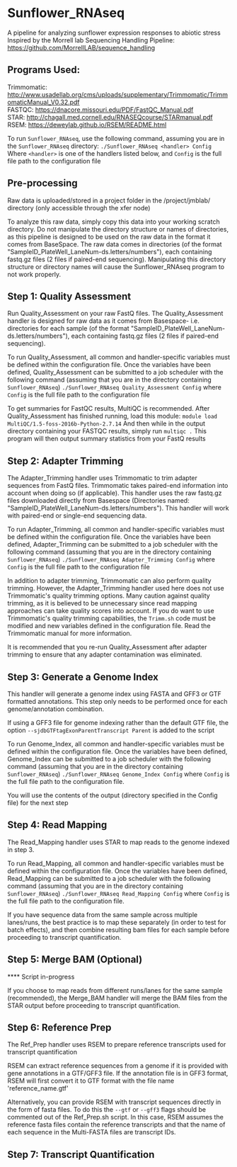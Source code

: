 # Sunflower_RNAseq
A pipeline for analyzing sunflower expression responses to abiotic stress
Inspired by the Morrell lab Sequencing Handling Pipeline: https://github.com/MorrellLAB/sequence_handling

## Programs Used:  
Trimmomatic: http://www.usadellab.org/cms/uploads/supplementary/Trimmomatic/TrimmomaticManual_V0.32.pdf  
FASTQC: https://dnacore.missouri.edu/PDF/FastQC_Manual.pdf  
STAR: http://chagall.med.cornell.edu/RNASEQcourse/STARmanual.pdf  
RSEM: https://deweylab.github.io/RSEM/README.html

To run `Sunflower_RNAseq`, use the following command, assuming you are in the `Sunflower_RNAseq` directory:
`./Sunflower_RNAseq <handler> Config`
Where `<handler>` is one of the handlers listed below, and `Config` is the full file path to the configuration file

## Pre-processing
Raw data is uploaded/stored in a project folder in the /project/jmblab/ directory
(only accessible through the xfer node)

To analyze this raw data, simply copy this data into your working scratch directory. Do not manipulate the directory structure or names of directories, as this pipeline is designed to be used on the raw data in the format it comes from BaseSpace. 
The raw data comes in directories (of the format "SampleID_PlateWell_LaneNum-ds.letters/numbers"), each containing fastq.gz files (2 files if paired-end sequencing). Manipulating this directory structure or directory names will cause the Sunflower_RNAseq program to not work properly.


## Step 1: Quality Assessment
Run Quality_Assessment on your raw FastQ files. The Quality_Assessment handler is designed for raw data as it comes from Basespace- i.e. directories for each sample (of the format "SampleID_PlateWell_LaneNum-ds.letters/numbers"), each containing fastq.gz files (2 files if paired-end sequencing).

To run Quality_Assessment, all common and handler-specific variables must be defined within the configuration file. Once the variables have been defined, Quality_Assessment can be submitted to a job scheduler with the following command (assuming that you are in the directory containing `Sunflower_RNAseq`)
`./Sunflower_RNAseq Quality_Assessment Config`
where `Config` is the full file path to the configuration file

To get summaries for FastQC results, MultiQC is recommended. After Quality_Assessment has finished running, load this module:
`module load MultiQC/1.5-foss-2016b-Python-2.7.14`
And then while in the output directory containing your FASTQC results, simply run
`multiqc .`
This program will then output summary statistics from your FastQ results

## Step 2: Adapter Trimming
The Adapter_Trimming handler uses Trimmomatic to trim adapter sequences from FastQ files. Trimmomatic takes paired-end information into account when doing so (if applicable). This handler uses the raw fastq.gz files downloaded directly from Basespace (Directories named: "SampleID_PlateWell_LaneNum-ds.letters/numbers"). This handler will work with paired-end or single-end sequencing data.

To run Adapter_Trimming, all common and handler-specific variables must be defined within the configuration file. Once the variables have been defined, Adapter_Trimming can be submitted to a job scheduler with the following command (assuming that you are in the directory containing `Sunflower_RNAseq`)
`./Sunflower_RNAseq Adapter_Trimming Config`
where `Config` is the full file path to the configuration file

In addition to adapter trimming, Trimmomatic can also perform quality trimming. However, the Adapter_Trimming handler used here does not use Trimmomatic's quality trimming options. Many caution against quality trimming, as it is believed to be unnecessary since read mapping approaches can take quality scores into account. If you do want to use Trimmomatic's quality trimming capabilities, the `Trimm.sh` code must be modified and new variables defined in the configuration file. Read the Trimmomatic manual for more information.

It is recommended that you re-run Quality_Assessment after adapter trimming to ensure that any adapter contamination was eliminated.

## Step 3: Generate a Genome Index

This handler will generate a genome index using FASTA and GFF3 or GTF formatted annotations. This step only needs to be performed once for each genome/annotation combination.

If using a GFF3 file for genome indexing rather than the default GTF file, the option `--sjdbGTFtagExonParentTranscript Parent` is added to the script 

To run Genome_Index, all common and handler-specific variables must be defined within the configuration file. Once the variables have been defined, Genome_Index can be submitted to a job scheduler with the following command (assuming that you are in the directory containing `Sunflower_RNAseq`)
`./Sunflower_RNAseq Genome_Index Config` where `Config` is the full file path to the configuration file.

You will use the contents of the output (directory specified in the Config file) for the next step

## Step 4: Read Mapping

The Read_Mapping handler uses STAR to map reads to the genome indexed in step 3.

To run Read_Mapping, all common and handler-specific variables must be defined within the configuration file. Once the variables have been defined, Read_Mapping can be submitted to a job scheduler with the following command (assuming that you are in the directory containing `Sunflower_RNAseq`)
`./Sunflower_RNAseq Read_Mapping Config` where `Config` is the full file path to the configuration file.

If you have sequence data from the same sample across multiple lanes/runs, the best practice is to map these separately (in order to test for batch effects), and then combine resulting bam files for each sample before proceeding to transcript quantification.

## Step 5: Merge BAM (Optional)
**** Script in-progress

If you choose to map reads from different runs/lanes for the same sample (recommended), the Merge_BAM handler will merge the BAM files from the STAR output before proceeding to transcript quantification.


## Step 6: Reference Prep

The Ref_Prep handler uses RSEM to prepare reference transcripts used for transcript quantification

RSEM can extract reference sequences from a genome if it is provided with gene annotations in a GTF/GFF3 file. If the annotation file is in GFF3 format, RSEM will first convert it to GTF format with the file name 'reference_name.gtf'

Alternatively, you can provide RSEM with transcript sequences directly in the form of fasta files. To do this the `--gtf` or `--gff3` flags should be commented out of the Ref_Prep.sh script. In this case, RSEM assumes the reference fasta files contain the reference transcripts and that the name of each sequence in the Multi-FASTA files are transcript IDs.

## Step 7: Transcript Quantification